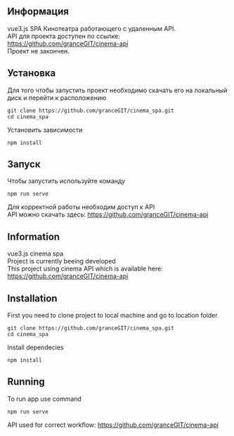 ## Информация
vue3.js SPA Кинотеатра работающего с удаленным API.  
API для проекта доступен по ссылке: https://github.com/granceGIT/cinema-api  
Проект не закончен.  

## Установка
Для того чтобы запустить проект необходимо скачать его на локальный диск и перейти к расположению
```
git clone https://github.com/granceGIT/cinema_spa.git
cd cinema_spa
```
Установить зависимости
```
npm install
```

## Запуск
Чтобы запустить используйте команду
```
npm run serve
```
Для корректной работы необходим доступ к API  
API можно скачать здесь: https://github.com/granceGIT/cinema-api  

## Information
vue3.js cinema spa  
Project is currently beeing developed  
This project using cinema API which is available here: https://github.com/granceGIT/cinema-api  

## Installation
First you need to clone project to local machine and go to location folder
```
git clone https://github.com/granceGIT/cinema_spa.git
cd cinema_spa
```
Install dependecies
```
npm install
```

## Running
To run app use command
```
npm run serve
```
API used for correct workflow: https://github.com/granceGIT/cinema-api
